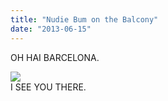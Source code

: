 ```yaml
---
title: "Nudie Bum on the Balcony"
date: "2013-06-15"
---
```


OH HAI BARCELONA.

![](images/e8d11204008929fba0ea8e293f51a8881a984aef.jpg)  
I SEE YOU THERE.
